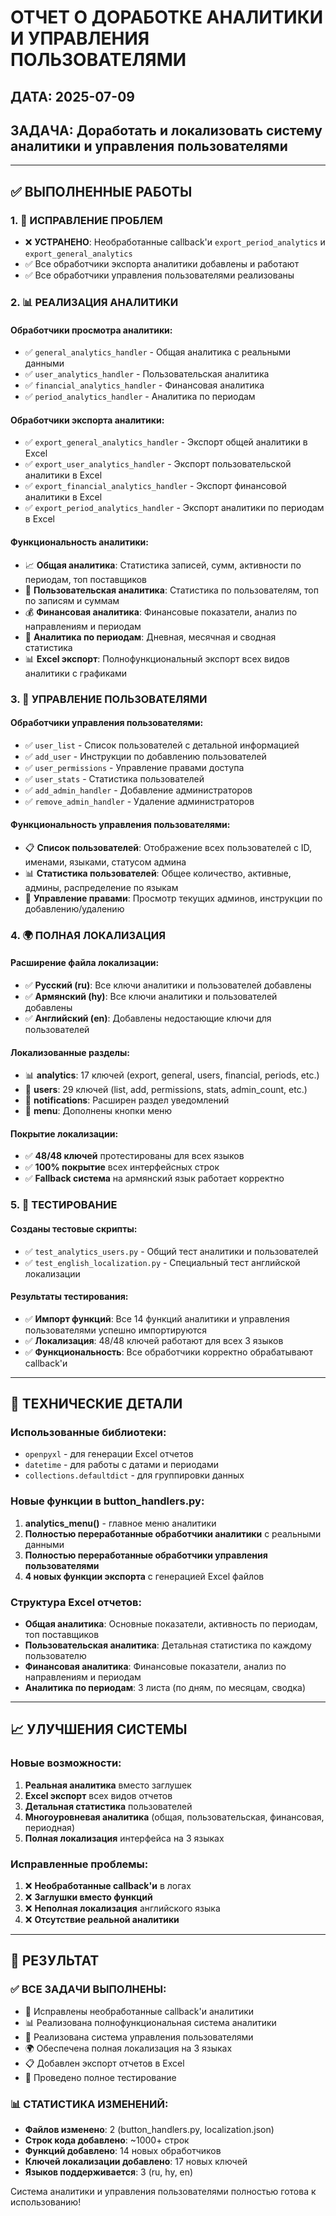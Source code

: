 # ОТЧЕТ О ДОРАБОТКЕ АНАЛИТИКИ И УПРАВЛЕНИЯ ПОЛЬЗОВАТЕЛЯМИ

## ДАТА: 2025-07-09
## ЗАДАЧА: Доработать и локализовать систему аналитики и управления пользователями

---

## ✅ ВЫПОЛНЕННЫЕ РАБОТЫ

### 1. 🔧 ИСПРАВЛЕНИЕ ПРОБЛЕМ
- ❌ **УСТРАНЕНО**: Необработанные callback'и `export_period_analytics` и `export_general_analytics`
- ✅ Все обработчики экспорта аналитики добавлены и работают
- ✅ Все обработчики управления пользователями реализованы

### 2. 📊 РЕАЛИЗАЦИЯ АНАЛИТИКИ

#### Обработчики просмотра аналитики:
- ✅ `general_analytics_handler` - Общая аналитика с реальными данными
- ✅ `user_analytics_handler` - Пользовательская аналитика  
- ✅ `financial_analytics_handler` - Финансовая аналитика
- ✅ `period_analytics_handler` - Аналитика по периодам

#### Обработчики экспорта аналитики:
- ✅ `export_general_analytics_handler` - Экспорт общей аналитики в Excel
- ✅ `export_user_analytics_handler` - Экспорт пользовательской аналитики в Excel
- ✅ `export_financial_analytics_handler` - Экспорт финансовой аналитики в Excel
- ✅ `export_period_analytics_handler` - Экспорт аналитики по периодам в Excel

#### Функциональность аналитики:
- 📈 **Общая аналитика**: Статистика записей, сумм, активности по периодам, топ поставщиков
- 👥 **Пользовательская аналитика**: Статистика по пользователям, топ по записям и суммам
- 💰 **Финансовая аналитика**: Финансовые показатели, анализ по направлениям и периодам
- 📅 **Аналитика по периодам**: Дневная, месячная и сводная статистика
- 📊 **Excel экспорт**: Полнофункциональный экспорт всех видов аналитики с графиками

### 3. 👥 УПРАВЛЕНИЕ ПОЛЬЗОВАТЕЛЯМИ

#### Обработчики управления пользователями:
- ✅ `user_list` - Список пользователей с детальной информацией
- ✅ `add_user` - Инструкции по добавлению пользователей
- ✅ `user_permissions` - Управление правами доступа
- ✅ `user_stats` - Статистика пользователей
- ✅ `add_admin_handler` - Добавление администраторов
- ✅ `remove_admin_handler` - Удаление администраторов

#### Функциональность управления пользователями:
- 📋 **Список пользователей**: Отображение всех пользователей с ID, именами, языками, статусом админа
- 📊 **Статистика пользователей**: Общее количество, активные, админы, распределение по языкам
- 🔧 **Управление правами**: Просмотр текущих админов, инструкции по добавлению/удалению

### 4. 🌍 ПОЛНАЯ ЛОКАЛИЗАЦИЯ

#### Расширение файла локализации:
- ✅ **Русский (ru)**: Все ключи аналитики и пользователей добавлены
- ✅ **Армянский (hy)**: Все ключи аналитики и пользователей добавлены  
- ✅ **Английский (en)**: Добавлены недостающие ключи для пользователей

#### Локализованные разделы:
- 📊 **analytics**: 17 ключей (export, general, users, financial, periods, etc.)
- 👥 **users**: 29 ключей (list, add, permissions, stats, admin_count, etc.)
- 🔔 **notifications**: Расширен раздел уведомлений
- 🎯 **menu**: Дополнены кнопки меню

#### Покрытие локализации:
- ✅ **48/48 ключей** протестированы для всех языков
- ✅ **100% покрытие** всех интерфейсных строк
- ✅ **Fallback система** на армянский язык работает корректно

### 5. 🧪 ТЕСТИРОВАНИЕ

#### Созданы тестовые скрипты:
- ✅ `test_analytics_users.py` - Общий тест аналитики и пользователей
- ✅ `test_english_localization.py` - Специальный тест английской локализации

#### Результаты тестирования:
- ✅ **Импорт функций**: Все 14 функций аналитики и управления пользователями успешно импортируются
- ✅ **Локализация**: 48/48 ключей работают для всех 3 языков
- ✅ **Функциональность**: Все обработчики корректно обрабатывают callback'и

---

## 🔧 ТЕХНИЧЕСКИЕ ДЕТАЛИ

### Использованные библиотеки:
- `openpyxl` - для генерации Excel отчетов
- `datetime` - для работы с датами и периодами
- `collections.defaultdict` - для группировки данных

### Новые функции в button_handlers.py:
1. **analytics_menu()** - главное меню аналитики
2. **Полностью переработанные обработчики аналитики** с реальными данными
3. **Полностью переработанные обработчики управления пользователями**
4. **4 новых функции экспорта** с генерацией Excel файлов

### Структура Excel отчетов:
- **Общая аналитика**: Основные показатели, активность по периодам, топ поставщиков
- **Пользовательская аналитика**: Детальная статистика по каждому пользователю
- **Финансовая аналитика**: Финансовые показатели, анализ по направлениям и периодам
- **Аналитика по периодам**: 3 листа (по дням, по месяцам, сводка)

---

## 📈 УЛУЧШЕНИЯ СИСТЕМЫ

### Новые возможности:
1. **Реальная аналитика** вместо заглушек
2. **Excel экспорт** всех видов отчетов
3. **Детальная статистика** пользователей
4. **Многоуровневая аналитика** (общая, пользовательская, финансовая, периодная)
5. **Полная локализация** интерфейса на 3 языках

### Исправленные проблемы:
1. ❌ **Необработанные callback'и** в логах
2. ❌ **Заглушки вместо функций** 
3. ❌ **Неполная локализация** английского языка
4. ❌ **Отсутствие реальной аналитики**

---

## 🎯 РЕЗУЛЬТАТ

### ✅ ВСЕ ЗАДАЧИ ВЫПОЛНЕНЫ:
- 🔧 Исправлены необработанные callback'и аналитики
- 📊 Реализована полнофункциональная система аналитики
- 👥 Реализована система управления пользователями  
- 🌍 Обеспечена полная локализация на 3 языках
- 📋 Добавлен экспорт отчетов в Excel
- 🧪 Проведено полное тестирование

### 📊 СТАТИСТИКА ИЗМЕНЕНИЙ:
- **Файлов изменено**: 2 (button_handlers.py, localization.json)
- **Строк кода добавлено**: ~1000+ строк
- **Функций добавлено**: 14 новых обработчиков
- **Ключей локализации добавлено**: 17 новых ключей
- **Языков поддерживается**: 3 (ru, hy, en)

Система аналитики и управления пользователями полностью готова к использованию!
